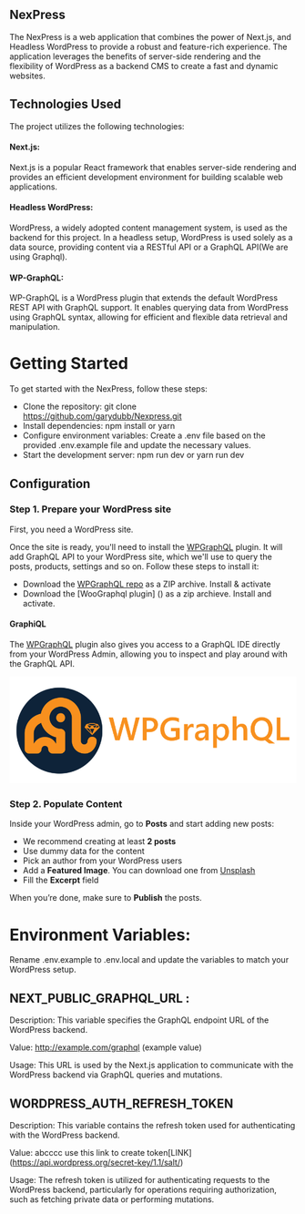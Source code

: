 ## NexPress

The NexPress is a web application that combines the power of Next.js, and Headless WordPress to provide a robust and feature-rich experience. The application leverages the benefits of server-side rendering and the flexibility of WordPress as a backend CMS to create a fast and dynamic websites.

## Technologies Used

The project utilizes the following technologies:

#### Next.js:

Next.js is a popular React framework that enables server-side rendering and provides an efficient development environment for building scalable web applications.

#### Headless WordPress:

WordPress, a widely adopted content management system, is used as the backend for this project. In a headless setup, WordPress is used solely as a data source, providing content via a RESTful API or a GraphQL API(We are using Graphql).

#### WP-GraphQL:

WP-GraphQL is a WordPress plugin that extends the default WordPress REST API with GraphQL support. It enables querying data from WordPress using GraphQL syntax, allowing for efficient and flexible data retrieval and manipulation.

# Getting Started

To get started with the NexPress, follow these steps:

- Clone the repository: git clone https://github.com/garydubb/Nexpress.git
- Install dependencies: npm install or yarn
- Configure environment variables: Create a .env file based on the provided .env.example file and update the necessary values.
- Start the development server: npm run dev or yarn run dev
## Configuration

### Step 1. Prepare your WordPress site

First, you need a WordPress site.

Once the site is ready, you'll need to install the [WPGraphQL](https://www.wpgraphql.com/) plugin. It will add GraphQL API to your WordPress site, which we'll use to query the posts, products, settings and so on. Follow these steps to install it:

- Download the [WPGraphQL repo](https://github.com/wp-graphql/wp-graphql) as a ZIP archive. Install & activate
- Download the [WooGraphql plugin] () as a zip archieve. Install and activate.

#### GraphiQL

The [WPGraphQL](https://www.wpgraphql.com/) plugin also gives you access to a GraphQL IDE directly from your WordPress Admin, allowing you to inspect and play around with the GraphQL API.

![WPGraphiQL page](./docs/images/wp-graphql.png)

### Step 2. Populate Content

Inside your WordPress admin, go to **Posts** and start adding new posts:

- We recommend creating at least **2 posts**
- Use dummy data for the content
- Pick an author from your WordPress users
- Add a **Featured Image**. You can download one from [Unsplash](https://unsplash.com/)
- Fill the **Excerpt** field


When you’re done, make sure to **Publish** the posts.



# Environment Variables:
Rename .env.example to .env.local and update the variables to match your WordPress setup.

## NEXT_PUBLIC_GRAPHQL_URL : 

Description: This variable specifies the GraphQL endpoint URL of the WordPress backend.

Value: http://example.com/graphql (example value)

Usage: This URL is used by the Next.js application to communicate with the WordPress backend via GraphQL queries and mutations.

## WORDPRESS_AUTH_REFRESH_TOKEN

Description: This variable contains the refresh token used for authenticating with the WordPress backend.

Value: abcccc use this link to create token[LINK] (https://api.wordpress.org/secret-key/1.1/salt/)

Usage: The refresh token is utilized for authenticating requests to the WordPress backend, particularly for operations requiring authorization, such as fetching private data or performing mutations.
